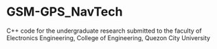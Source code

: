 # GSM-GPS_NavTech
C++ code for the undergraduate research submitted to the faculty of Electronics Engineering, College of Engineering, Quezon City University
